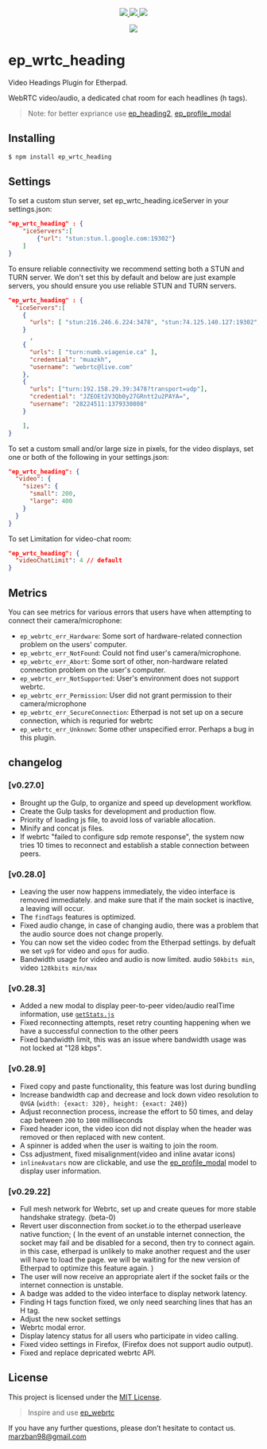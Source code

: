 <p align="center">

<a href="LICENSE">
<img src="https://img.shields.io/badge/License-MIT%202.0-blue.svg">
</a>

<a href="#">
<img src="https://img.shields.io/npm/v/ep_wrtc_heading">
</a>

<a href="#">
<img src="https://img.shields.io/npm/dt/ep_wrtc_heading">
</a>

</p>

<p align="center">
<a href="https://nodei.co/npm/ep_wrtc_heading/">
<img src="https://nodei.co/npm/ep_wrtc_heading.png">
</a>
</p>

# ep_wrtc_heading

Video Headings Plugin for Etherpad.

WebRTC video/audio, a dedicated chat room for each headlines (h tags).

> Note: for better expriance use [ep_heading2](https://github.com/ether/ep_headings2), [ep_profile_modal](https://github.com/samirsayyad/ep_profile_modal)

## Installing

```bash
$ npm install ep_wrtc_heading
```

## Settings

To set a custom stun server, set ep_wrtc_heading.iceServer in your settings.json:

```json
"ep_wrtc_heading" : {
    "iceServers":[
        {"url": "stun:stun.l.google.com:19302"}
    ]
}
```

To ensure reliable connectivity we recommend setting both a STUN and TURN server. We don't set this by default and below are just example servers, you should ensure you use reliable STUN and TURN servers.

```json
"ep_wrtc_heading" : {
  "iceServers":[
    {
      "urls": [ "stun:216.246.6.224:3478", "stun:74.125.140.127:19302", "stun:[2a00:1450:400c:c08::7f]:19302" ]
    }
      ,
    {
      "urls": [ "turn:numb.viagenie.ca" ],
      "credential": "muazkh",
      "username": "webrtc@live.com"
    },
    {
      "urls": ["turn:192.158.29.39:3478?transport=udp"],
      "credential": "JZEOEt2V3Qb0y27GRntt2u2PAYA=",
      "username": "28224511:1379330808"
    }

    ],
}
```

To set a custom small and/or large size in pixels, for the video displays, set one or both of the following in your settings.json:

```json
"ep_wrtc_heading": {
  "video": {
    "sizes": {
      "small": 200,
      "large": 400
    }
  }
}
```

To set Limitation for video-chat room:

```json
"ep_wrtc_heading": {
  "videoChatLimit": 4 // default
}
```

## Metrics

You can see metrics for various errors that users have when attempting to connect their camera/microphone:

- `ep_webrtc_err_Hardware`: Some sort of hardware-related connection problem on the users' computer.
- `ep_webrtc_err_NotFound`: Could not find user's camera/microphone.
- `ep_webrtc_err_Abort`: Some sort of other, non-hardware related connection problem on the user's computer.
- `ep_webrtc_err_NotSupported`: User's environment does not support webrtc.
- `ep_webrtc_err_Permission`: User did not grant permission to their camera/microphone
- `ep_webrtc_err_SecureConnection`: Etherpad is not set up on a secure connection, which is requried for webrtc
- `ep_webrtc_err_Unknown`: Some other unspecified error. Perhaps a bug in this plugin.

## changelog

### [v0.27.0]

- Brought up the Gulp, to organize and speed up development workflow.
- Create the Gulp tasks for development and production flow.
- Priority of loading js file, to avoid loss of variable allocation.
- Minify and concat js files.
- If webrtc "failed to configure sdp remote response", the system now tries 10 times to reconnect and establish a stable connection between peers.

### [v0.28.0]

- Leaving the user now happens immediately, the video interface is removed immediately. and make sure that if the main socket is inactive, a leaving will occur.
- The `findTags` features is optimized.
- Fixed audio change, in case of changing audio, there was a problem that the audio source does not change properly.
- You can now set the video codec from the Etherpad settings. by defualt we set `vp9` for video and `opus` for audio.
- Bandwidth usage for video and audio is now limited. audio `50kbits min`, video `128kbits min/max`

### [v0.28.3]

- Added a new modal to display peer-to-peer video/audio realTime information, use [`getStats.js`](https://github.com/muaz-khan/getStats)
- Fixed reconnecting attempts, reset retry counting happening when we have a successful connection to the other peers
- Fixed bandwidth limit, this was an issue where bandwidth usage was not locked at "128 kbps".

### [v0.28.9]
- Fixed copy and paste functionality, this feature was lost during bundling
- Increase bandwidth cap and decrease and lock down video resolution to `QVGA` (`width: {exact: 320}, height: {exact: 240}`)
- Adjust reconnection process, increase the effort to 50 times, and delay cap between `200` to `1000` milliseconds
- Fixed header icon, the video icon did not display when the header was removed or then replaced with new content.
- A spinner is added when the user is waiting to join the room.
- Css adjustment, fixed misalignment(video and inline avatar icons)
- `inlineAvatars` now are clickable, and use the [ep_profile_modal](https://github.com/samirsayyad/ep_profile_modal) model to display user information.

### [v0.29.22]
- Full mesh network for Webrtc, set up and create queues for more stable handshake strategy. (beta-0)
- Revert user disconnection from socket.io to the etherpad userleave native function; (
  In the event of an unstable internet connection, the socket may fail and be disabled for a second, then try to connect again. in this case, etherpad is unlikely to make another request and the user will have to load the page. we will be waiting for the new version of Etherpad to optimize this feature again.
)
- The user will now receive an appropriate alert if the socket fails or the internet connection is unstable.
- A badge was added to the video interface to display network latency.
- Finding H tags function fixed, we only need searching lines that has an H tag.
- Adjust the new socket settings
- Webrtc modal error.
- Display latency status for all users who participate in video calling.
- Fixed video settings in Firefox, (Firefox does not support audio output).
- Fixed and replace depricated webrtc API.


## License

This project is licensed under the [MIT License](./LICENSE).

> Inspire and use [ep_webrtc](https://github.com/ether/ep_webrtc)

If you have any further questions, please don’t hesitate to contact us.
<marzban98@gmail.com>
